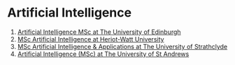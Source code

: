 # Artificial Intelligence

1. [Artificial Intelligence MSc at The University of Edinburgh](https://www.ed.ac.uk/studying/postgraduate/degrees/index.php?r=site%2Fview&id=107)
2. [MSc Artificial Intelligence at Heriot-Watt University](https://www.hw.ac.uk/uk/study/postgraduate/artificial-intelligence.htm)
3. [MSc Artificial Intelligence & Applications at The University of Strathclyde](https://www.strath.ac.uk/courses/postgraduatetaught/artificialintelligenceapplications/)
4. [Artificial Intelligence (MSc) at The University of St Andrews](https://www.st-andrews.ac.uk/subjects/computer-science/artificial-intelligence-msc/)
